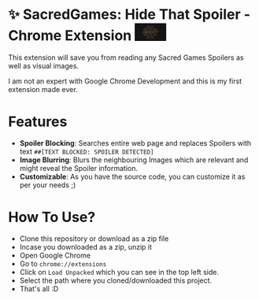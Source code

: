 
# :sparkles: SacredGames: Hide That Spoiler - Chrome Extension <img src="Sacred_Games_Title.png" width="64"/>

This extension will save you from reading any Sacred Games Spoilers as well as visual images. <br/>

I am not an expert with Google Chrome Development and this is my first extension made ever. 

# Features
- **Spoiler Blocking**: Searches entire web page and replaces Spoilers with text `##[TEXT BLOCKED: SPOILER DETECTED]`
- **Image Blurring**: Blurs the neighbouring Images which are relevant and might reveal the Spoiler information.
- **Customizable**: As you have the source code, you can customize it as per your needs ;) 

# How To Use?
- Clone this repository or download as a zip file
- Incase you downloaded as a zip, unzip it
- Open Google Chrome
- Go to `chrome://extensions`
- Click on `Load Unpacked` which you can see in the top left side.
- Select the path where you cloned/downloaded this project.
- That's all :D 
